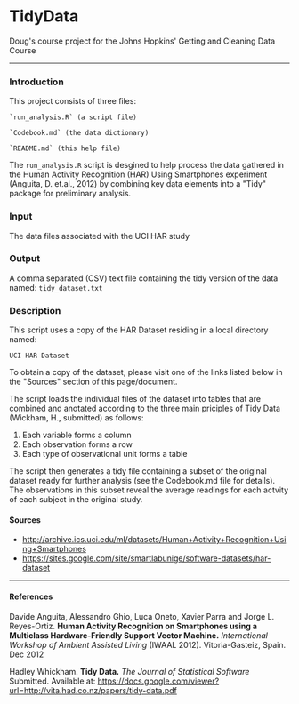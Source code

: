 TidyData
========

Doug's course project for the Johns Hopkins' Getting and Cleaning Data Course
_____

### Introduction
This project consists of three files:
```
`run_analysis.R` (a script file)

`Codebook.md` (the data dictionary)

`README.md` (this help file)
```
The `run_analysis.R` script is desgined to help process the data gathered 
in the Human Activity Recognition (HAR) Using Smartphones experiment 
(Anguita, D. et.al., 2012) by combining key data elements into a "Tidy" package for
preliminary analysis.

### Input
The data files associated with the UCI HAR study

### Output
A comma separated (CSV) text file containing the tidy version of the data named:
`tidy_dataset.txt`


### Description
This script uses a copy of the HAR Dataset residing in a local directory named:

`UCI HAR Dataset`

To obtain a copy of the dataset, please visit one of the links listed below in the "Sources" section of this page/document.

The script loads the individual files of the dataset into tables that are combined and anotated according to the three main priciples of Tidy Data (Wickham, H., submitted) as follows:

1. Each variable forms a column
2. Each observation forms a row
3. Each type of observational unit forms a table

The script then generates a tidy file containing a subset of the original dataset ready for further analysis (see the Codebook.md file for details). The observations in this subset reveal the average readings for each actvity of each subject in the original study.




#### Sources 
- http://archive.ics.uci.edu/ml/datasets/Human+Activity+Recognition+Using+Smartphones
- https://sites.google.com/site/smartlabunige/software-datasets/har-dataset





_____
#### References  

Davide Anguita, Alessandro Ghio, Luca Oneto, Xavier Parra and Jorge L. Reyes-Ortiz. **Human Activity Recognition on Smartphones using a Multiclass Hardware-Friendly Support Vector Machine.** *International Workshop of Ambient Assisted Living* (IWAAL 2012). Vitoria-Gasteiz, Spain. Dec 2012
         
Hadley Whickham. **Tidy Data.** *The Journal of Statistical Software* Submitted. Available at: https://docs.google.com/viewer?url=http://vita.had.co.nz/papers/tidy-data.pdf
